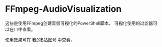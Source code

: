 # FFmpeg-AudioVisualization

这些是使用FFmpeg创建音频可视化的PowerShell脚本，
可视化使用的过滤器可以在`[]`中查看。

使用效果可在 [我的B站账号](https://space.bilibili.com/5677062/) 中查看。
